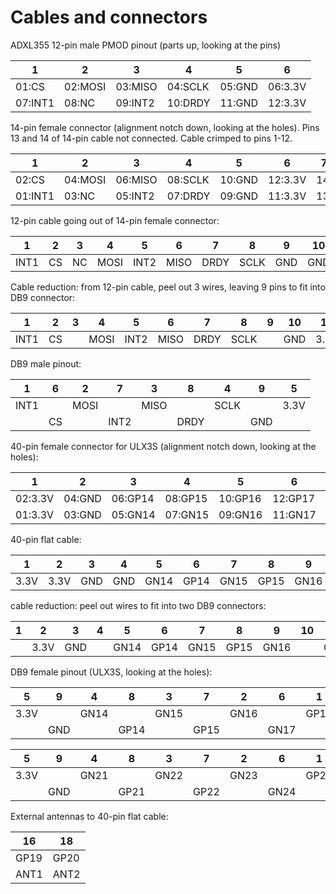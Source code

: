 # Cables and connectors

ADXL355 12-pin male PMOD pinout (parts up, looking at the pins)

|    1    |    2    |    3    |    4    |    5    |    6    |
| ------- | ------- | ------- | ------- | ------- | ------- |
| 01:CS   | 02:MOSI | 03:MISO | 04:SCLK | 05:GND  | 06:3.3V |
| 07:INT1 | 08:NC   | 09:INT2 | 10:DRDY | 11:GND  | 12:3.3V |

14-pin female connector (alignment notch down, looking at the holes).
Pins 13 and 14 of 14-pin cable not connected.
Cable crimped to pins 1-12.

|    1    |    2    |    3    |    4    |    5    |    6    |    7    |
| ------- | ------- | ------- | ------- | ------- | ------- | ------- |
| 02:CS   | 04:MOSI | 06:MISO | 08:SCLK | 10:GND  | 12:3.3V | 14:     |
| 01:INT1 | 03:NC   | 05:INT2 | 07:DRDY | 09:GND  | 11:3.3V | 13:     |

12-pin cable going out of 14-pin female connector:

|   1   |   2   |   3   |   4   |   5   |   6   |   7   |   8   |   9   |  10   |  11   |  12   |
| ----- | ----- | ----- | ----- | ----- | ----- | ----- | ----- | ----- | ----- | ----- | ----- |
| INT1  |  CS   |  NC   | MOSI  | INT2  | MISO  | DRDY  | SCLK  |  GND  |  GND  | 3.3V  | 3.3V  |

Cable reduction: from 12-pin cable, peel out 3 wires,
leaving 9 pins to fit into DB9 connector:

|   1   |   2   |   3   |   4   |   5   |   6   |   7   |   8   |   9   |  10   |  11   |  12   |
| ----- | ----- | ----- | ----- | ----- | ----- | ----- | ----- | ----- | ----- | ----- | ----- |
| INT1  |  CS   |       | MOSI  | INT2  | MISO  | DRDY  | SCLK  |       |  GND  | 3.3V  |       |

DB9 male pinout:

|   1   |   6   |   2   |   7   |   3   |   8   |   4   |   9   |   5   |
| ----- | ----- | ----- | ----- | ----- | ----- | ----- | ----- | ----- |
| INT1  |       | MOSI  |       | MISO  |       | SCLK  |       | 3.3V  |
|       |  CS   |       | INT2  |       | DRDY  |       |  GND  |       |

40-pin female connector for ULX3S (alignment notch down, looking at the
holes):

|    1    |    2    |    3    |    4    |    5    |    6    |    7    |    8    |    9    |   10    |   11    |   12    |   13    |   14    |   15    |   ...   |
| ------- | ------- | ------- | ------- | ------- | ------- | ------- | ------- | ------- | ------- | ------- | ------- | ------- | ------- | ------- | ------- |
| 02:3.3V | 04:GND  | 06:GP14 | 08:GP15 | 10:GP16 | 12:GP17 | 14:GP18 | 16:GP19 | 18:GP20 | 20:3.3V | 22:GPD  | 24:GP21 | 26:GP22 | 28:GP23 | 30:GP24 |   ...   |
| 01:3.3V | 03:GND  | 05:GN14 | 07:GN15 | 09:GN16 | 11:GN17 | 13:GN18 | 15:GN19 | 17:GN20 | 19:3.3V | 21:GND  | 23:GN21 | 25:GN22 | 27:GN23 | 29:GN24 |   ...   |

40-pin flat cable:

|  1   |  2   |  3  |  4  |  5   |  6   |  7   |  8   |  9   |  10  |  11  |  12  |  13  |  14  |  15  |  16  |  17  |  18  |  19  |  20  | 21  | 22  |  23  |  24  |  25  |  26  |  27  |  28  |  29  |  30  | ... |
| ---- | ---- | --- | --- | ---- | ---- | ---- | ---- | ---- | ---- | ---- | ---- | ---- | ---- | ---- | ---- | ---- | ---- | ---- | ---- | --- | --- | ---- | ---- | ---- | ---- | ---- | ---- | ---- | ---- | --- |
| 3.3V | 3.3V | GND | GND | GN14 | GP14 | GN15 | GP15 | GN16 | GP16 | GN17 | GP17 | GN18 | GP18 | GN19 | GP19 | GN20 | GP20 | 3.3V | 3.3V | GND | GND | GN21 | GP21 | GN22 | GP22 | GN23 | GP23 | GN24 | GP24 | ... |

cable reduction: peel out wires to fit into two DB9 connectors:

|  1   |  2   |  3  |  4  |  5   |  6   |  7   |  8   |  9   |  10  |  11  |  12  |  13  |  14  |  15  |  16  |  17  |  18  |  19  |  20  | 21  | 22  |  23  |  24  |  25  |  26  |  27  |  28  |  29  |  30  | ... |
| ---- | ---- | --- | --- | ---- | ---- | ---- | ---- | ---- | ---- | ---- | ---- | ---- | ---- | ---- | ---- | ---- | ---- | ---- | ---- | --- | --- | ---- | ---- | ---- | ---- | ---- | ---- | ---- | ---- | --- |
|      | 3.3V | GND |     | GN14 | GP14 | GN15 | GP15 | GN16 |      | GN17 | GP17 |      |      |      |      |      |      |      | 3.3V | GND |     | GN21 | GP21 | GN22 | GP22 | GN23 |      | GN24 | GP24 | ... |

DB9 female pinout (ULX3S, looking at the holes):

|   5   |   9   |  4   |  8   |  3   |  7   |  2   |  6   |  1   |
| ----- | ----- | ---- | ---- | ---- | ---- | ---- | ---- | ---- |
| 3.3V  |       | GN14 |      | GN15 |      | GN16 |      | GP17 |
|       |  GND  |      | GP14 |      | GP15 |      | GN17 |      |

|   5   |   9   |  4   |  8   |  3   |  7   |  2   |  6   |  1   |
| ----- | ----- | ---- | ---- | ---- | ---- | ---- | ---- | ---- |
| 3.3V  |       | GN21 |      | GN22 |      | GN23 |      | GP24 |
|       |  GND  |      | GP21 |      | GP22 |      | GN24 |      |

External antennas to 40-pin flat cable:

|  16  |  18  |
| ---- | ---- |
| GP19 | GP20 |
| ANT1 | ANT2 |
